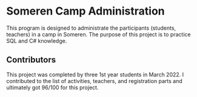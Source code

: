 # Someren Camp Administration
This program is designed to administrate the participants (students, teachers) in a camp in Someren. The purpose of this project is to practice SQL and C# knowledge.

## Contributors
This project was completed by three 1st year students in March 2022. I contributed to the list of activities, teachers, and registration parts and ultimately got 96/100 for this project.
